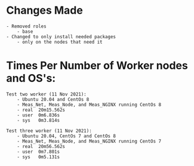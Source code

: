 # Changes Made
	- Removed roles
		- base
	- Changed to only install needed packages
		- only on the nodes that need it

# Times Per Number of Worker nodes and OS's:
	Test two worker (11 Nov 2021):
		- Ubuntu 20.04 and CentOs 8
		- Meas_Net, Meas_Node, and Meas_NGINX running CentOs 8 
		- real	20m15.562s
		- user	0m6.836s
		- sys	0m3.814s

	Test three worker (11 Nov 2021):
		- Ubuntu 20.04, CentOs 7 and CentOs 8
		- Meas_Net, Meas_Node, and Meas_NGINX running CentOs 7
		- real	20m56.562s
		- user	0m7.801s
		- sys	0m5.131s


